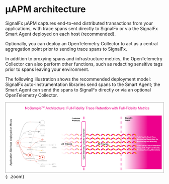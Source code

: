 # µAPM architecture

SignalFx µAPM captures end-to-end distributed transactions from your applications, with trace spans sent directly to SignalFx or via the SignalFx Smart Agent deployed on each host (recommended).

Optionally, you can deploy an OpenTelemetry Collector to act as a central aggregation point prior to sending trace spans to SignalFx.

In addition to proxying spans and infrastructure metrics, the OpenTelemetry Collector can also perform other functions, such as redacting sensitive tags prior to spans leaving your environment.

The following illustration shows the recommended deployment model: SignalFx auto-instrumentation libraries send spans to the Smart Agent; the Smart Agent can send the spans to SignalFx directly or via an optional OpenTelemetry Collector.

![Architecture Ove4view](../images/module6/arch-overview.png){: .zoom}
